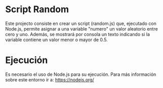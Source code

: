 # Script Random
Este projecto consiste en crear un script (random.js) que, ejecutado con Node.js, permite asignar a una variable "numero" un valor aleatorio entre cero y uno.
Además, se mostrará por consola un texto indicando si la variable contiene un valor menor o mayor de 0.5.
# Ejecución
Es necesario el uso de Node.js para su ejecución. Para más información sobre este entorno ir a: https://nodejs.org/  
